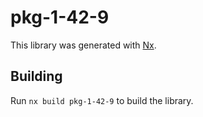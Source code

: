 # pkg-1-42-9

This library was generated with [Nx](https://nx.dev).

## Building

Run `nx build pkg-1-42-9` to build the library.
